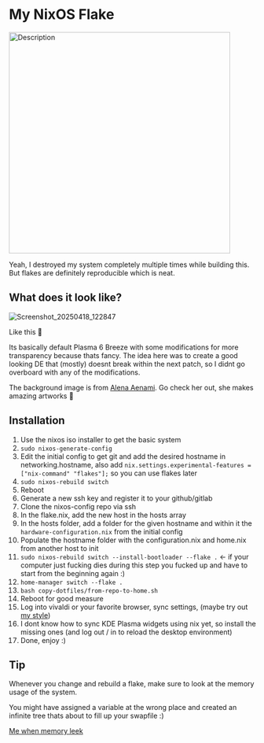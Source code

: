 # My NixOS Flake

<img src="https://github.com/user-attachments/assets/d01d1363-8a59-4cd7-8c2c-b340982a4fc8" alt="Description" width="450ch" height=auto>

Yeah, I destroyed my system completely multiple times while building this. 
But flakes are definitely reproducible which is neat.

## What does it look like?

![Screenshot_20250418_122847](https://github.com/user-attachments/assets/208d8c45-3919-49e6-af4b-a38eb07e7f9b)

Like this 👀

Its basically default Plasma 6 Breeze with some modifications for more transparency because thats fancy. The idea here was to create a good looking DE that (mostly) doesnt break within the next patch, so I didnt go overboard with any of the modifications. 

The background image is from [Alena Aenami](https://www.artstation.com/artwork/n0mwQo). Go check her out, she makes amazing artworks 👀

## Installation

1. Use the nixos iso installer to get the basic system
2. `sudo nixos-generate-config`
3. Edit the initial config to get git and add the desired hostname in networking.hostname, also add `nix.settings.experimental-features = ["nix-command" "flakes"];` so you can use flakes later
4. `sudo nixos-rebuild switch`
5. Reboot
6. Generate a new ssh key and register it to your github/gitlab
7. Clone the nixos-config repo via ssh
8. In the flake.nix, add the new host in the hosts array
9. In the hosts folder, add a folder for the given hostname and within it the `hardware-configuration.nix` from the initial config
10. Populate the hostname folder with the configuration.nix and home.nix from another host to init
11. `sudo nixos-rebuild switch --install-bootloader --flake .` <- if your computer just fucking dies during this step you fucked up and have to start from the beginning again :)
12. `home-manager switch --flake .`
13. `bash copy-dotfiles/from-repo-to-home.sh`
14. Reboot for good measure
15. Log into vivaldi or your favorite browser, sync settings, (maybe try out [my style](https://github.com/jnccd/vivaldi-style))
16. I dont know how to sync KDE Plasma widgets using nix yet, so install the missing ones (and log out / in to reload the desktop environment)
17. Done, enjoy :)

## Tip

Whenever you change and rebuild a flake, make sure to look at the memory usage of the system. 

You might have assigned a variable at the wrong place and created an infinite tree thats about to fill up your swapfile :)

[Me when memory leek](https://www.reddit.com/r/196/comments/13z6p1x/hatsune_miku_devouring_her_leek/)

